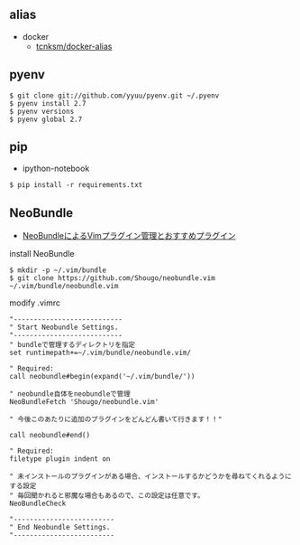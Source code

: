 ## alias

 - docker
   - [tcnksm/docker-alias](https://github.com/tcnksm/docker-alias)

## pyenv

```
$ git clone git://github.com/yyuu/pyenv.git ~/.pyenv
$ pyenv install 2.7
$ pyenv versions
$ pyenv global 2.7
```

## pip

 - ipython-notebook

```
$ pip install -r requirements.txt
```

## NeoBundle

 - [NeoBundleによるVimプラグイン管理とおすすめプラグイン](http://catcher-in-the-tech.net/1063/)

install NeoBundle

```
$ mkdir -p ~/.vim/bundle
$ git clone https://github.com/Shougo/neobundle.vim ~/.vim/bundle/neobundle.vim
```

modify .vimrc

```
"---------------------------
" Start Neobundle Settings.
"---------------------------
" bundleで管理するディレクトリを指定
set runtimepath+=~/.vim/bundle/neobundle.vim/
 
" Required:
call neobundle#begin(expand('~/.vim/bundle/'))
 
" neobundle自体をneobundleで管理
NeoBundleFetch 'Shougo/neobundle.vim'
 
" 今後このあたりに追加のプラグインをどんどん書いて行きます！！"
 
call neobundle#end()
 
" Required:
filetype plugin indent on
 
" 未インストールのプラグインがある場合、インストールするかどうかを尋ねてくれるようにする設定
" 毎回聞かれると邪魔な場合もあるので、この設定は任意です。
NeoBundleCheck
 
"-------------------------
" End Neobundle Settings.
"-------------------------
```

